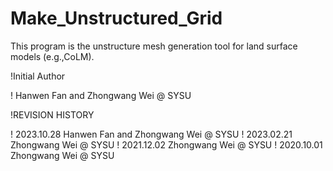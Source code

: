 # Make_Unstructured_Grid
 This program is the unstructure mesh generation tool for land surface models (e.g.,CoLM).

!Initial Author

! Hanwen Fan and Zhongwang Wei @ SYSU

!REVISION HISTORY


! 2023.10.28  Hanwen Fan and Zhongwang Wei @ SYSU
! 2023.02.21  Zhongwang Wei @ SYSU
! 2021.12.02  Zhongwang Wei @ SYSU 
! 2020.10.01  Zhongwang Wei @ SYSU
